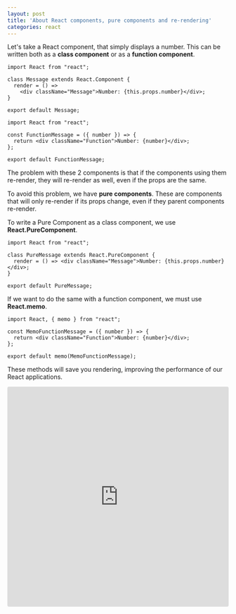 ```yaml
---
layout: post
title: 'About React components, pure components and re-rendering'
categories: react
---
```

Let's take a React component, that simply displays a number. This can be written both as a **class component** or as a **function component**.

```
import React from "react";

class Message extends React.Component {
  render = () =>
    <div className="Message">Number: {this.props.number}</div>;
}

export default Message;
```

```
import React from "react";

const FunctionMessage = ({ number }) => {
  return <div className="Function">Number: {number}</div>;
};

export default FunctionMessage;
```

The problem with these 2 components is that if the components using them re-render, they will re-render as well, even if the props are the same.

To avoid this problem, we have **pure components**. These are components that will only re-render if its props change, even if they parent components re-render.

To write a Pure Component as a class component, we use **React.PureComponent**.

```
import React from "react";

class PureMessage extends React.PureComponent {
  render = () => <div className="Message">Number: {this.props.number}</div>;
}

export default PureMessage;
```

If we want to do the same with a function component, we must use **React.memo**.

```
import React, { memo } from "react";

const MemoFunctionMessage = ({ number }) => {
  return <div className="Function">Number: {number}</div>;
};

export default memo(MemoFunctionMessage);
```

These methods will save you rendering, improving the performance of our React applications.

<iframe src="https://codesandbox.io/embed/jpxokl56n9?autoresize=1" style="width:100%; height:500px; border:0; border-radius: 4px; overflow:hidden;" sandbox="allow-modals allow-forms allow-popups allow-scripts allow-same-origin"></iframe>
